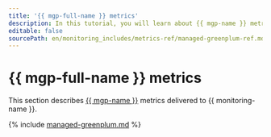 ```yaml
---
title: '{{ mgp-full-name }} metrics'
description: In this tutorial, you will learn about {{ mgp-name }} metrics.
editable: false
sourcePath: en/monitoring_includes/metrics-ref/managed-greenplum-ref.md
---
```


# {{ mgp-full-name }} metrics


This section describes [{{ mgp-name }}](../../managed-greenplum/) metrics delivered to {{ monitoring-name }}.

{% include [managed-greenplum.md](../../_includes/monitoring/metrics-ref/managed-greenplum.md) %}